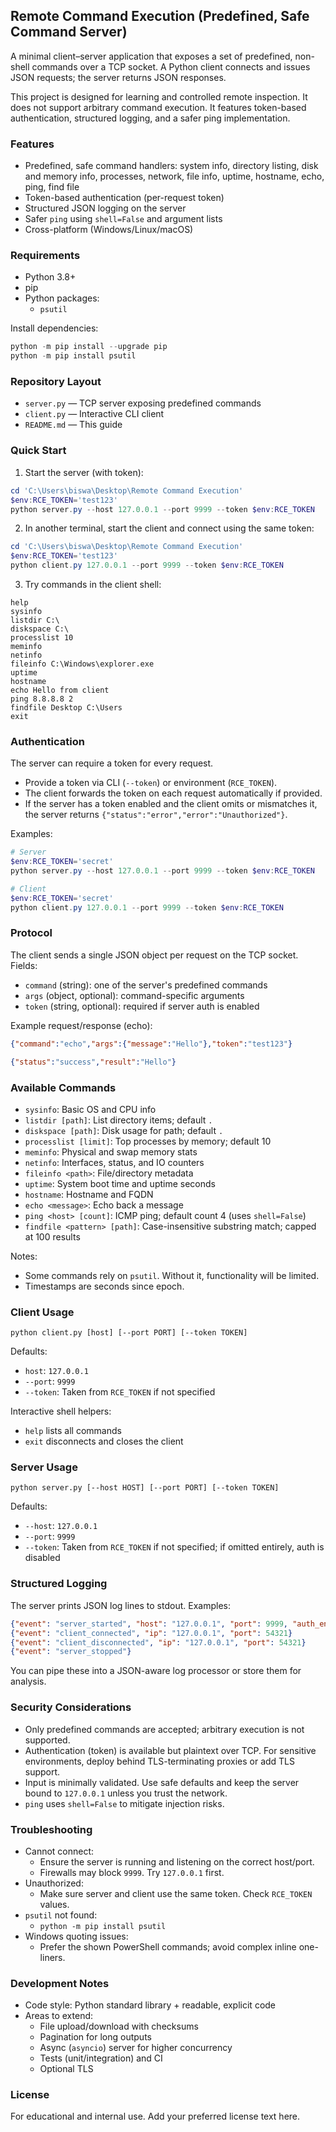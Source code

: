 ## Remote Command Execution (Predefined, Safe Command Server)

A minimal client–server application that exposes a set of predefined, non-shell commands over a TCP socket. A Python client connects and issues JSON requests; the server returns JSON responses.

This project is designed for learning and controlled remote inspection. It does not support arbitrary command execution. It features token-based authentication, structured logging, and a safer ping implementation.

### Features

- Predefined, safe command handlers: system info, directory listing, disk and memory info, processes, network, file info, uptime, hostname, echo, ping, find file
- Token-based authentication (per-request token)
- Structured JSON logging on the server
- Safer `ping` using `shell=False` and argument lists
- Cross-platform (Windows/Linux/macOS)

### Requirements

- Python 3.8+
- pip
- Python packages:
  - `psutil`

Install dependencies:

```powershell
python -m pip install --upgrade pip
python -m pip install psutil
```

### Repository Layout

- `server.py` — TCP server exposing predefined commands
- `client.py` — Interactive CLI client
- `README.md` — This guide

### Quick Start

1) Start the server (with token):

```powershell
cd 'C:\Users\biswa\Desktop\Remote Command Execution'
$env:RCE_TOKEN='test123'
python server.py --host 127.0.0.1 --port 9999 --token $env:RCE_TOKEN
```

2) In another terminal, start the client and connect using the same token:

```powershell
cd 'C:\Users\biswa\Desktop\Remote Command Execution'
$env:RCE_TOKEN='test123'
python client.py 127.0.0.1 --port 9999 --token $env:RCE_TOKEN
```

3) Try commands in the client shell:

```
help
sysinfo
listdir C:\
diskspace C:\
processlist 10
meminfo
netinfo
fileinfo C:\Windows\explorer.exe
uptime
hostname
echo Hello from client
ping 8.8.8.8 2
findfile Desktop C:\Users
exit
```

### Authentication

The server can require a token for every request.

- Provide a token via CLI (`--token`) or environment (`RCE_TOKEN`).
- The client forwards the token on each request automatically if provided.
- If the server has a token enabled and the client omits or mismatches it, the server returns `{"status":"error","error":"Unauthorized"}`.

Examples:

```powershell
# Server
$env:RCE_TOKEN='secret'
python server.py --host 127.0.0.1 --port 9999 --token $env:RCE_TOKEN

# Client
$env:RCE_TOKEN='secret'
python client.py 127.0.0.1 --port 9999 --token $env:RCE_TOKEN
```

### Protocol

The client sends a single JSON object per request on the TCP socket. Fields:

- `command` (string): one of the server's predefined commands
- `args` (object, optional): command-specific arguments
- `token` (string, optional): required if server auth is enabled

Example request/response (echo):

```json
{"command":"echo","args":{"message":"Hello"},"token":"test123"}
```

```json
{"status":"success","result":"Hello"}
```

### Available Commands

- `sysinfo`: Basic OS and CPU info
- `listdir [path]`: List directory items; default `.`
- `diskspace [path]`: Disk usage for path; default `.`
- `processlist [limit]`: Top processes by memory; default 10
- `meminfo`: Physical and swap memory stats
- `netinfo`: Interfaces, status, and IO counters
- `fileinfo <path>`: File/directory metadata
- `uptime`: System boot time and uptime seconds
- `hostname`: Hostname and FQDN
- `echo <message>`: Echo back a message
- `ping <host> [count]`: ICMP ping; default count 4 (uses `shell=False`)
- `findfile <pattern> [path]`: Case-insensitive substring match; capped at 100 results

Notes:

- Some commands rely on `psutil`. Without it, functionality will be limited.
- Timestamps are seconds since epoch.

### Client Usage

```text
python client.py [host] [--port PORT] [--token TOKEN]
```

Defaults:

- `host`: `127.0.0.1`
- `--port`: `9999`
- `--token`: Taken from `RCE_TOKEN` if not specified

Interactive shell helpers:

- `help` lists all commands
- `exit` disconnects and closes the client

### Server Usage

```text
python server.py [--host HOST] [--port PORT] [--token TOKEN]
```

Defaults:

- `--host`: `127.0.0.1`
- `--port`: `9999`
- `--token`: Taken from `RCE_TOKEN` if not specified; if omitted entirely, auth is disabled

### Structured Logging

The server prints JSON log lines to stdout. Examples:

```json
{"event": "server_started", "host": "127.0.0.1", "port": 9999, "auth_enabled": true, "commands": ["sysinfo", "listdir", "diskspace", "processlist", "meminfo", "netinfo", "fileinfo", "uptime", "hostname", "echo", "ping", "findfile"]}
{"event": "client_connected", "ip": "127.0.0.1", "port": 54321}
{"event": "client_disconnected", "ip": "127.0.0.1", "port": 54321}
{"event": "server_stopped"}
```

You can pipe these into a JSON-aware log processor or store them for analysis.

### Security Considerations

- Only predefined commands are accepted; arbitrary execution is not supported.
- Authentication (token) is available but plaintext over TCP. For sensitive environments, deploy behind TLS-terminating proxies or add TLS support.
- Input is minimally validated. Use safe defaults and keep the server bound to `127.0.0.1` unless you trust the network.
- `ping` uses `shell=False` to mitigate injection risks.

### Troubleshooting

- Cannot connect:
  - Ensure the server is running and listening on the correct host/port.
  - Firewalls may block `9999`. Try `127.0.0.1` first.
- Unauthorized:
  - Make sure server and client use the same token. Check `RCE_TOKEN` values.
- `psutil` not found:
  - `python -m pip install psutil`
- Windows quoting issues:
  - Prefer the shown PowerShell commands; avoid complex inline one-liners.

### Development Notes

- Code style: Python standard library + readable, explicit code
- Areas to extend:
  - File upload/download with checksums
  - Pagination for long outputs
  - Async (`asyncio`) server for higher concurrency
  - Tests (unit/integration) and CI
  - Optional TLS

### License

For educational and internal use. Add your preferred license text here.
